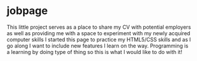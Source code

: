 # jobpage
This little project serves as a place to share my CV with potential employers as well as providing me with a space to experiment with my newly acquired computer skills 
I started this page to practice my HTML5/CSS skills and as I go along I want to include new features I learn on the way.
Programming is a learning by doing type of thing so this is what I would like to do with it!

